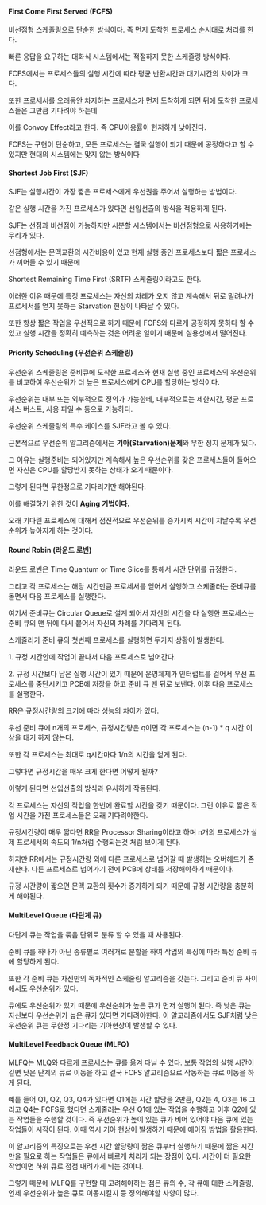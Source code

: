 #### First Come First Served (FCFS)

비선점형 스케줄링으로 단순한 방식이다. 즉 먼저 도착한 프로세스 순서대로 처리를 한다.

빠른 응답을 요구하는 대화식 시스템에서는 적절하지 못한 스케줄링 방식이다. 

FCFS에서는 프로세스들의 실행 시간에 따라 평균 반환시간과 대기시간의 차이가 크다. 

또한 프로세서를 오래동안 차지하는 프로세스가 먼저 도착하게 되면 뒤에 도착한 프로세스들은 그만큼 기다려야 하는데

이를 Convoy Effect라고 한다. 즉 CPU이용률이 현저하게 낮아진다.

FCFS는 구현이 단순하고, 모든 프로세스는 결국 실행이 되기 때문에 공정하다고 할 수 있지만 현대의 시스템에는 맞지 않는 방식이다

#### Shortest Job First (SJF)

SJF는 실행시간이 가장 짧은 프로세스에게 우선권을 주어서 실행하는 방법이다.

같은 실행 시간을 가진 프로세스가 있다면 선입선출의 방식을 적용하게 된다.

SJF는 선점과 비선점이 가능하지만 시분할 시스템에서는 비선점형으로 사용하기에는 무리가 있다. 

선점형에서는 문맥교환의 시간비용이 있고 현재 실행 중인 프로세스보다 짧은 프로세스가 끼어들 수 있기 때문에 

Shortest Remaining Time First (SRTF) 스케줄링이라고도 한다.

이러한 이유 때문에 특정 프로세스는 자신의 차례가 오지 않고 계속해서 뒤로 밀려나가 프로세서를 얻지 못하는 Starvation 현상이 나타날 수 있다.

또한 항상 짧은 작업을 우선적으로 하기 때문에 FCFS와 다르게 공정하지 못하다 할 수 있고 실행 시간을 정확히 예측하는 것은 어려운 일이기 때문에 실용성에서 떨어진다.

#### Priority Scheduling (우선순위 스케줄링)

우선순위 스케줄링은 준비큐에 도착한 프로세스와 현재 실행 중인 프로세스의 우선순위를 비교하여 우선순위가 더 높은 프로세스에게 CPU를 할당하는 방식이다. 

우선순위는 내부 또는 외부적으로 정의가 가능한데, 내부적으로는 제한시간, 평균 프로세스 버스트, 사용 파일 수 등으로 가능하다.

우선순위 스케줄링의 특수 케이스를 SJF라고 볼 수 있다.

근본적으로 우선순위 알고리즘에서는 **기아(Starvation)문제**와 무한 정지 문제가 있다.

그 이유는 실행준비는 되어있지만 계속해서 높은 우선순위를 갖은 프로세스들이 들어오면 자신은 CPU를 할당받지 못하는 상태가 오기 때문이다.

그렇게 된다면 무한정으로 기다리기만 해야된다.

이를 해결하기 위한 것이 **Aging 기법이다.**

오래 기다린 프로세스에 대해서 점진적으로 우선순위를 증가시켜 시간이 지날수록 우선순위가 높아지게 하는 것이다.

#### Round Robin (라운드 로빈)

라운드 로빈은 Time Quantum or Time Slice를 통해서 시간 단위를 규정한다.

그리고 각 프로세스는 해당 시간만큼 프로세서를 얻어서 실행하고 스케줄러는 준비큐를 돌면서 다음 프로세스를 실행한다.

여기서 준비큐는 Circular Queue로 설계 되어서 자신의 시간을 다 실행한 프로세스는 준비 큐의 맨 뒤에 다시 붙어서 자신의 차례를 기다리게 된다.

스케줄러가 준비 큐의 첫번째 프로세스를 실행하면 두가지 상황이 발생한다.

1\. 규정 시간안에 작업이 끝나서 다음 프로세스로 넘어간다.

2\. 규정 시간보다 남은 실행 시간이 있기 때문에 운영체제가 인터럽트를 걸어서 우선 프로세스를 중단시키고 PCB에 저장을 하고 준비 큐 맨 뒤로 보낸다. 이후 다음 프로세스를 실행한다.

RR은 규정시간량의 크기에 따라 성능의 차이가 있다.

우선 준비 큐에 n개의 프로세스, 규정시간량은 q이면 각 프로세스는 (n-1) \* q 시간 이상을 대기 하지 않는다.

또한 각 프로세스는 최대로 q시간마다 1/n의 시간을 얻게 된다.

그렇다면 규정시간을 매우 크게 한다면 어떻게 될까?

이렇게 된다면 선입선출의 방식과 유사하게 작동된다.

각 프로세스는 자신의 작업을 한번에 완료할 시간을 갖기 때문이다. 그런 이유로 짧은 작업 시간을 가진 프로세스들은 오래 기다려야한다.

규정시간량이 매우 짧다면 RR을 Processor Sharing이라고 하며 n개의 프로세스가 실제 프로세서의 속도의 1/n처럼 수행되는것 처럼 보이게 된다.

하지만 RR에서는 규정시간량 외에 다른 프로세스로 넘어갈 때 발생하는 오버헤드가 존재한다. 다른 프로세스로 넘어가기 전에 PCB에 상태를 저장해야하기 때문이다. 

규정 시간량이 짧으면 문맥 교환의 횟수가 증가하게 되기 때문에 규정 시간량을 충분하게 해야된다.

#### MultiLevel Queue (다단계 큐)  
  

다단계 큐는 작업을 묶음 단위로 분류 할 수 있을 때 사용된다.

준비 큐를 하나가 아닌 종류별로 여러개로 분할을 하여 작업의 특징에 따라 특정 준비 큐에 할당하게 된다.

또한 각 준비 큐는 자신만의 독자적인 스케줄링 알고리즘을 갖는다. 그리고 준비 큐 사이에서도 우선순위가 있다.

큐에도 우선순위가 있기 때문에 우선순위가 높은 큐가 먼저 실행이 된다. 즉 낮은 큐는 자신보다 우선순위가 높은 큐가 있다면 기다려야한다. 이 알고리즘에서도 SJF처럼 낮은 우선순위 큐는 무한정 기다리는 기아현상이 발생할 수 있다.

#### MultiLevel Feedback Queue (MLFQ)

MLFQ는 MLQ와 다르게 프로세스는 큐를 옮겨 다닐 수 있다. 보통 작업의 실행 시간이 길면 낮은 단계의 큐로 이동을 하고 결국 FCFS 알고리즘으로 작동하는 큐로 이동을 하게 된다.

예를 들어 Q1, Q2, Q3, Q4가 있다면 Q1에는 시간 할당을 2만큼, Q2는 4, Q3는 16 그리고 Q4는 FCFS로 했다면 스케줄러는 우선 Q1에 있는 작업을 수행하고 이후 Q2에 있는 작업들을 수행할 것이다. 즉 우선순위가 높이 있는 큐가 비어 있어야 다음 큐에 있는 작업들이 시작이 된다. 이때 역시 기아 현상이 발생하기 때문에 에이징 방법을 활용한다.

이 알고리즘의 특징으로는 우선 시간 할당량이 짧은 큐부터 실행하기 때문에 짧은 시간만을 필요로 하는 작업들은 큐에서 빠르게 처리가 되는 장점이 있다. 시간이 더 필요한 작업이면 하위 큐로 점점 내려가게 되는 것이다.

그렇기 때문에 MLFQ를 구현할 때 고려해야하는 점은 큐의 수, 각 큐에 대한 스케줄링, 언제 우선순위가 높은 큐로 이동시킬지 등 정의해야할 사항이 많다.
